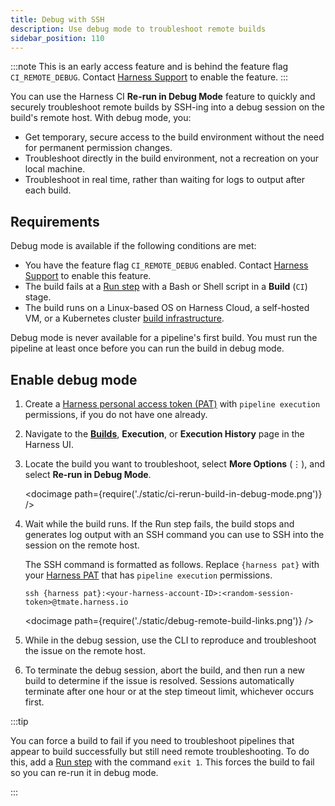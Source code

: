 ```yaml
---
title: Debug with SSH
description: Use debug mode to troubleshoot remote builds
sidebar_position: 110
---
```


:::note
This is an early access feature and is behind the feature flag `CI_REMOTE_DEBUG`. Contact [Harness Support](mailto:support@harness.io) to enable the feature.
:::

You can use the Harness CI **Re-run in Debug Mode** feature to quickly and securely troubleshoot remote builds by SSH-ing into a debug session on the build's remote host. With debug mode, you:

* Get temporary, secure access to the build environment without the need for permanent permission changes.
* Troubleshoot directly in the build environment, not a recreation on your local machine.
* Troubleshoot in real time, rather than waiting for logs to output after each build.

## Requirements

Debug mode is available if the following conditions are met:

* You have the feature flag `CI_REMOTE_DEBUG` enabled. Contact [Harness Support](mailto:support@harness.io) to enable this feature.
* The build fails at a [Run step](./run-ci-scripts/run-step-settings.md) with a Bash or Shell script in a **Build** (`CI`) stage.
* The build runs on a Linux-based OS on Harness Cloud, a self-hosted VM, or a Kubernetes cluster [build infrastructure](./set-up-build-infrastructure/which-build-infrastructure-is-right-for-me.md).

Debug mode is never available for a pipeline's first build. You must run the pipeline at least once before you can run the build in debug mode.

## Enable debug mode

1. Create a [Harness personal access token (PAT)](/docs/platform/user-management/add-and-manage-api-keys/#create-personal-access-token) with `pipeline execution` permissions, if you do not have one already.
2. Navigate to the [**Builds**](./viewing-builds.md), **Execution**, or **Execution History** page in the Harness UI.
3. Locate the build you want to troubleshoot, select **More Options** (&vellip;), and select **Re-run in Debug Mode**.

   <!-- ![Using the build's More Options menu to trigger debug mode.](./static/ci-rerun-build-in-debug-mode.png) -->

   <docimage path={require('./static/ci-rerun-build-in-debug-mode.png')} />

4. Wait while the build runs. If the Run step fails, the build stops and generates log output with an SSH command you can use to SSH into the session on the remote host.

   The SSH command is formatted as follows. Replace `{harness pat}` with your [Harness PAT](/docs/platform/user-management/add-and-manage-api-keys/#create-personal-access-token) that has `pipeline execution` permissions.

   ```
   ssh {harness pat}:<your-harness-account-ID>:<random-session-token>@tmate.harness.io
   ```

   <!-- ![](./static/debug-remote-build-links.png) -->

   <docimage path={require('./static/debug-remote-build-links.png')} />

5. While in the debug session, use the CLI to reproduce and troubleshoot the issue on the remote host.
6. To terminate the debug session, abort the build, and then run a new build to determine if the issue is resolved. Sessions automatically terminate after one hour or at the step timeout limit, whichever occurs first.

:::tip

You can force a build to fail if you need to troubleshoot pipelines that appear to build successfully but still need remote troubleshooting. To do this, add a [Run step](./run-ci-scripts/run-step-settings.md) with the command `exit 1`. This forces the build to fail so you can re-run it in debug mode.

:::

